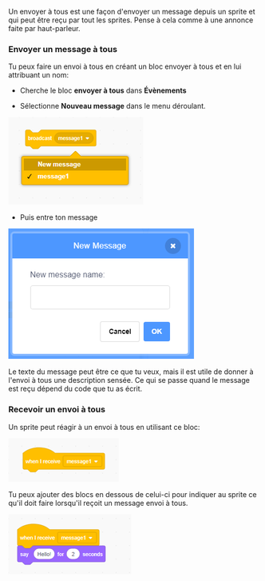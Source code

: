 Un envoyer à tous est une façon d'envoyer un message depuis un sprite et qui peut être reçu par tout les sprites. Pense à cela comme à une annonce faite par haut-parleur.

### Envoyer un message à tous

Tu peux faire un envoi à tous en créant un bloc envoyer à tous et en lui attribuant un nom:

+ Cherche le bloc **envoyer à tous** dans **Évènements**

+ Sélectionne **Nouveau message** dans le menu déroulant.

![menu déroulant du bloc envoi à tous](images/broadcast-block.png)

+ Puis entre ton message

![Créer un envoi à tous](images/new-broadcast.png)

Le texte du message peut être ce que tu veux, mais il est utile de donner à l'envoi à tous une description sensée. Ce qui se passe quand le message est reçu dépend du code que tu as écrit.

### Recevoir un envoi à tous

Un sprite peut réagir à un envoi à tous en utilisant ce bloc:

![Recevoir un envoi à tous](images/receive-a-broadcast.png)

Tu peux ajouter des blocs en dessous de celui-ci pour indiquer au sprite ce qu'il doit faire lorsqu'il reçoit un message envoi à tous.

![Recevoir un exemple](images/receive-example.png)